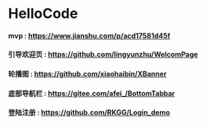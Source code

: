 # HelloCode

#### mvp : https://www.jianshu.com/p/acd17581d45f
#### 引导欢迎页 : https://github.com/lingyunzhu/WelcomPage
#### 轮播图 : https://github.com/xiaohaibin/XBanner
#### 底部导航栏 : https://gitee.com/afei_/BottomTabbar
#### 登陆注册 : https://github.com/RKGG/Login_demo

